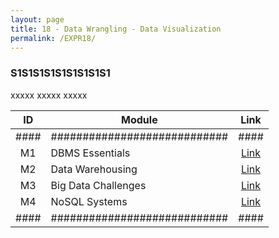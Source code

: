 ```yaml
---
layout: page
title: 18 - Data Wrangling - Data Visualization
permalink: /EXPR18/
---
```


<h3>S1S1S1S1S1S1S1S1S1</h3>

xxxxx xxxxx xxxxx

| ID | Module                     |Link|
|:--:|----------------------------|:--:|
|####|############################|####|
| M1 | DBMS Essentials            |[Link](/03-MSDS-Courses/MSDS18/M1/)|
| M2 | Data Warehousing           |[Link](/03-MSDS-Courses/MSDS18/M2/)|
| M3 | Big Data Challenges        |[Link](/03-MSDS-Courses/MSDS18/M3/)|
| M4 | NoSQL Systems              |[Link](/03-MSDS-Courses/MSDS18/M4/)|
|####|############################|####|

